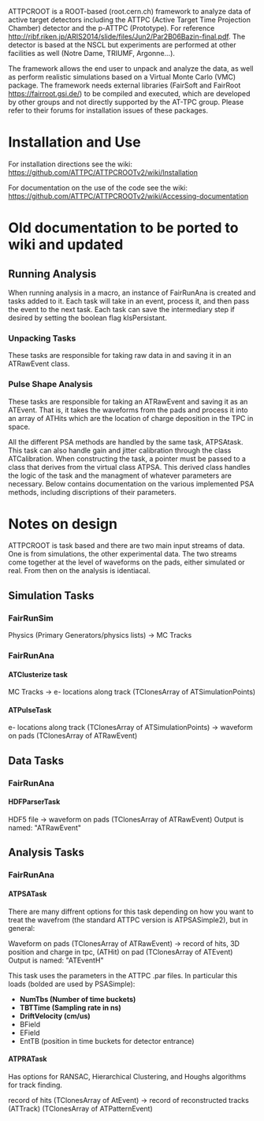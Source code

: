 ATTPCROOT is a ROOT-based (root.cern.ch) framework to analyze data of active target detectors including the ATTPC (Active Target Time Projection Chamber) detector and the p-ATTPC (Prototype). For reference http://ribf.riken.jp/ARIS2014/slide/files/Jun2/Par2B06Bazin-final.pdf. The detector is based at the NSCL but experiments are performed at other facilities as well (Notre Dame, TRIUMF, Argonne...).
 
The framework allows the end user to unpack and analyze the data, as well as perform realistic simulations based on a Virtual Monte Carlo (VMC) package. The framework needs external libraries (FairSoft and FairRoot https://fairroot.gsi.de/) to be compiled and executed, which are developed by other groups and not directly supported by the AT-TPC group. Please refer to their forums for installation issues of these packages.

# Installation and Use

For installation directions see the wiki: https://github.com/ATTPC/ATTPCROOTv2/wiki/Installation

For documentation on the use of the code see the wiki: https://github.com/ATTPC/ATTPCROOTv2/wiki/Accessing-documentation

# Old documentation to be ported to wiki and updated

## Running Analysis

When running analysis in a macro, an instance of FairRunAna is created and tasks added to it. Each task will take in an event, process it, and then pass the event to the next task. Each task can save the intermediary step if desired by setting the boolean flag kIsPersistant.

### Unpacking Tasks
These tasks are responsible for taking raw data in and saving it in an ATRawEvent class.

### Pulse Shape Analysis
These tasks are responsible for taking an ATRawEvent and saving it as an ATEvent. That is, it takes the waveforms from the pads and process it into an array of ATHits which are the location of charge deposition in the TPC in space.

All the different PSA methods are handled by the same task, ATPSAtask. This task can also handle gain and jitter calibration through the class ATCalibration. When constructing the task, a pointer must be passed to a class that derives from the virtual class ATPSA. This derived class handles the logic of the task and the managment of whatever parameters are necessary. Below contains documentation on the various implemented PSA methods, including discriptions of their parameters.


# Notes on design
ATTPCROOT is task based and there are two main input streams of data. One is from simulations, the other experimental data. The two streams come together at the level of waveforms on the pads, either simulated or real. From then on the analysis is identiacal.

## Simulation Tasks

### FairRunSim
Physics (Primary Generators/physics lists) -> MC Tracks

### FairRunAna

#### ATClusterize task
MC Tracks -> e- locations along track (TClonesArray of ATSimulationPoints)

#### ATPulseTask
e- locations along track (TClonesArray of ATSimulationPoints) -> waveform on pads (TClonesArray of ATRawEvent)

## Data Tasks

### FairRunAna

#### HDFParserTask
HDF5 file -> waveform on pads (TClonesArray of ATRawEvent)
Output is named: "ATRawEvent"
## Analysis Tasks

### FairRunAna

#### ATPSATask
There are many diffrent options for this task depending on how you want to treat the wavefrom (the standard ATTPC version is ATPSASimple2), but in general:

Waveform on pads (TClonesArray of ATRawEvent) -> record of hits, 3D position and charge in tpc, (ATHit) on pad (TClonesArray of ATEvent)
Output is named: "ATEventH"

This task uses the parameters in the ATTPC .par files. In particular this loads (bolded are used by PSASimple):
* **NumTbs (Number of time buckets)**
* **TBTTime (Sampling rate in ns)**
* **DriftVelocity (cm/us)**
* BField
* EField
* EntTB (position in time buckets for detector entrance)


#### ATPRATask
Has options for RANSAC, Hierarchical Clustering, and Houghs algorithms for track finding.

record of hits (TClonesArray of AtEvent) -> record of reconstructed tracks (ATTrack) (TClonesArray of ATPatternEvent)

